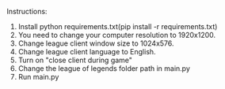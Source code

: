 Instructions:

1. Install python requirements.txt(pip install -r requirements.txt)
2. You need to change your computer resolution to 1920x1200.
3. Change league client window size to 1024x576.
4. Change league client language to English.
5. Turn on "close client during game"
6. Change the league of legends folder path in main.py   
7. Run main.py
